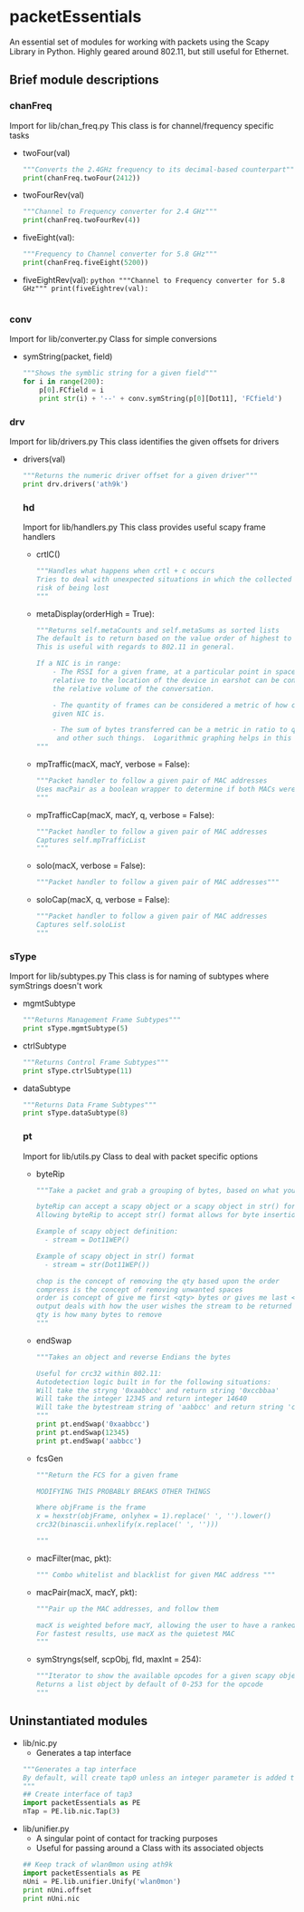 # packetEssentials
An essential set of modules for working with packets using the Scapy Library in Python.  Highly geared around 802.11, but still useful for Ethernet.

## Brief module descriptions
### chanFreq
Import for lib/chan_freq.py
This class is for channel/frequency specific tasks
* twoFour(val)
    ````python
    """Converts the 2.4GHz frequency to its decimal-based counterpart"""
    print(chanFreq.twoFour(2412))
    ````
* twoFourRev(val)
    ````python
    """Channel to Frequency converter for 2.4 GHz"""
    print(chanFreq.twoFourRev(4))
    ````
* fiveEight(val):
    ````python
    """Frequency to Channel converter for 5.8 GHz"""
    print(chanFreq.fiveEight(5200))
    ````
* fiveEightRev(val):
        ````python
        """Channel to Frequency converter for 5.8 GHz"""
        print(fiveEightrev(val):
        ````
    ````

### conv
Import for lib/converter.py
Class for simple conversions
* symString(packet, field)
    ````python
    """Shows the symblic string for a given field"""
    for i in range(200):
        p[0].FCfield = i
        print str(i) + '--' + conv.symString(p[0][Dot11], 'FCfield')
    ````

### drv
Import for lib/drivers.py
This class identifies the given offsets for drivers
* drivers(val)
    ````python
    """Returns the numeric driver offset for a given driver"""
    print drv.drivers('ath9k')
    ````

    ### hd
    Import for lib/handlers.py
    This class provides useful scapy frame handlers
    * crtlC()
        ````python
        """Handles what happens when crtl + c occurs
        Tries to deal with unexpected situations in which the collected lists are at
        risk of being lost
        """
        ````
    * metaDisplay(orderHigh = True):
        ````python
        """Returns self.metaCounts and self.metaSums as sorted lists
        The default is to return based on the value order of highest to lowest
        This is useful with regards to 802.11 in general.

        If a NIC is in range:
            - The RSSI for a given frame, at a particular point in space,
            relative to the location of the device in earshot can be considered
            the relative volume of the conversation.

            - The quantity of frames can be considered a metric of how chatty a
            given NIC is.

            - The sum of bytes transferred can be a metric in ratio to quantity,
             and other such things.  Logarithmic graphing helps in this respect.
        """
        ````
    * mpTraffic(macX, macY, verbose = False):
        ````python
        """Packet handler to follow a given pair of MAC addresses
        Uses macPair as a boolean wrapper to determine if both MACs were seen
        """
        ````
    * mpTrafficCap(macX, macY, q, verbose = False):
        ````python
        """Packet handler to follow a given pair of MAC addresses
        Captures self.mpTrafficList
        """
        ````
    * solo(macX, verbose = False):
        ````python
        """Packet handler to follow a given pair of MAC addresses"""
        ````
    * soloCap(macX, q, verbose = False):
        ````python
        """Packet handler to follow a given pair of MAC addresses
        Captures self.soloList
        """
        ````

### sType
Import for lib/subtypes.py
This class is for naming of subtypes where symStrings doesn't work
* mgmtSubtype
    ````python
    """Returns Management Frame Subtypes"""
    print sType.mgmtSubtype(5)
    ````
* ctrlSubtype
    ````python
    """Returns Control Frame Subtypes"""
    print sType.ctrlSubtype(11)
    ````
* dataSubtype
    ````python
    """Returns Data Frame Subtypes"""
    print sType.dataSubtype(8)
    ````


    ### pt
    Import for lib/utils.py
    Class to deal with packet specific options
    * byteRip
        ````python
        """Take a packet and grab a grouping of bytes, based on what you want

        byteRip can accept a scapy object or a scapy object in str() format
        Allowing byteRip to accept str() format allows for byte insertion

        Example of scapy object definition:
          - stream = Dot11WEP()

        Example of scapy object in str() format
          - stream = str(Dot11WEP())

        chop is the concept of removing the qty based upon the order
        compress is the concept of removing unwanted spaces
        order is concept of give me first <qty> bytes or gives me last <qty> bytes
        output deals with how the user wishes the stream to be returned
        qty is how many bytes to remove
        """
        ````
    * endSwap
        ````python
        """Takes an object and reverse Endians the bytes

        Useful for crc32 within 802.11:
        Autodetection logic built in for the following situations:
        Will take the stryng '0xaabbcc' and return string '0xccbbaa'
        Will take the integer 12345 and return integer 14640
        Will take the bytestream string of 'aabbcc' and return string 'ccbbaa'
        """
        print pt.endSwap('0xaabbcc')
        print pt.endSwap(12345)
        print pt.endSwap('aabbcc')
        ````
    * fcsGen
        ````python
        """Return the FCS for a given frame

        MODIFYING THIS PROBABLY BREAKS OTHER THINGS

        Where objFrame is the frame
        x = hexstr(objFrame, onlyhex = 1).replace(' ', '').lower()
        crc32(binascii.unhexlify(x.replace(' ', '')))

        """
        ````
    * macFilter(mac, pkt):
        ````python
        """ Combo whitelist and blacklist for given MAC address """
        ````
    * macPair(macX, macY, pkt):
        ````python
        """Pair up the MAC addresses, and follow them

        macX is weighted before macY, allowing the user to have a ranked format
        For fastest results, use macX as the quietest MAC
        """
        ````
    * symStryngs(self, scpObj, fld, maxInt = 254):
        ````python
        """Iterator to show the available opcodes for a given scapy object
        Returns a list object by default of 0-253 for the opcode
        """
        ````

## Uninstantiated modules
* lib/nic.py
  * Generates a tap interface
  ````python
  """Generates a tap interface
  By default, will create tap0 unless an integer parameter is added to Tap()
  """
  ## Create interface of tap3
  import packetEssentials as PE
  nTap = PE.lib.nic.Tap(3)
  ````
* lib/unifier.py
  * A singular point of contact for tracking purposes
  * Useful for passing around a Class with its associated objects
  ````python
  ## Keep track of wlan0mon using ath9k
  import packetEssentials as PE
  nUni = PE.lib.unifier.Unify('wlan0mon')
  print nUni.offset
  print nUni.nic
  ````
